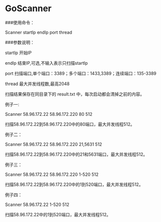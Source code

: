 # GoScanner

###使用命令：

Scanner startIp endIp port thread

###参数说明：

startIp  开始IP

endIp  结束IP,可选,不输入表示只扫描startIp

port  扫描端口,单个端口：3389；多个端口：1433,3389；连续端口：135-3389

thread  最大并发线程数,最高2048

扫描结果保存在同目录下的 result.txt 中，每次启动都会清掉之前的内容。

例子一:

Scanner 58.96.172.22 58.96.172.220 80 512

扫描58.96.172.22到58.96.172.220中的80端口，最大并发线程512。

例子二： 

Scanner 58.96.172.22 58.96.172.220 21,5631 512

扫描58.96.172.22到58.96.172.220中的21和5631端口，最大并发线程512。

例子三： 

Scanner 58.96.172.22 58.96.172.220 1-520 512

扫描58.96.172.22到58.96.172.220中的1到520端口，最大并发线程512。

例子四： 

Scanner 58.96.172.22 1-520 512

扫描58.96.172.22中的1到520端口，最大并发线程512。
